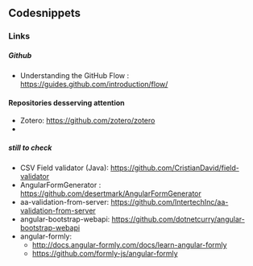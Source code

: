## Codesnippets

### Links

##### Github
* Understanding the GitHub Flow : https://guides.github.com/introduction/flow/

#### Repositories desserving attention
- Zotero: https://github.com/zotero/zotero
- 

##### still to check
- CSV Field validator (Java): https://github.com/CristianDavid/field-validator
- AngularFormGenerator : https://github.com/desertmark/AngularFormGenerator
- aa-validation-from-server: https://github.com/IntertechInc/aa-validation-from-server
- angular-bootstrap-webapi: https://github.com/dotnetcurry/angular-bootstrap-webapi
- angular-formly:
  - http://docs.angular-formly.com/docs/learn-angular-formly
  - https://github.com/formly-js/angular-formly
